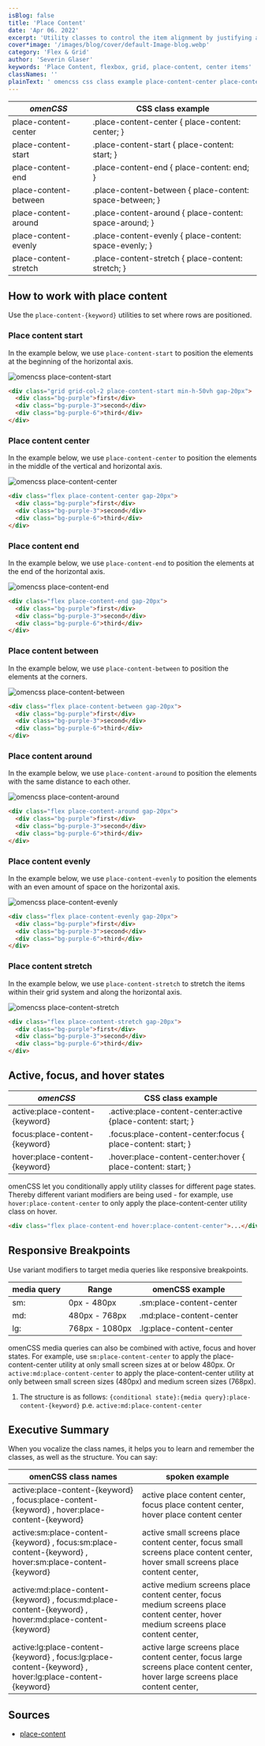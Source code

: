 ```yaml
---
isBlog: false
title: 'Place Content'
date: 'Apr 06. 2022'
excerpt: 'Utility classes to control the item alignment by justifying and aligning it.'
cover*image: '/images/blog/cover/default-Image-blog.webp'
category: 'Flex & Grid'
author: 'Severin Glaser'
keywords: 'Place Content, flexbox, grid, place-content, center items'
classNames: ''
plainText: ' omencss css class example place-content-center place-content-center place-content: center; place-content-start place-content-start place-content: start; place-content-end place-content-end place-content: end; place-content-between place-content-between place-content: space-between; place-content-around place-content-around place-content: space-around; place-content-evenly place-content-evenly place-content: space-evenly; place-content-stretch place-content-stretch place-content: stretch; how to work with place content use the `place-content keyword ` utilities to set where rows are positioned place content start in the example below we use `place-content-start` to position the elements at the beginning of the horizontal axis ! omencss place-content-start images docs flex place-content-start webp?style=centerme  place content center in the example below we use `place-content-center` to position the elements in the middle of the vertical and horizontal axis ! omencss place-content-center images docs flex place-content-center webp?style=centerme  place content end in the example below we use `place-content-end` to position the elements at the end of the horizontal axis ! omencss place-content-end images docs flex place-content-end webp?style=centerme  place content between in the example below we use `place-content-between` to position the elements at the corners ! omencss place-content-between images docs flex place-content-between webp?style=centerme  place content around in the example below we use `place-content-around` to position the elements with the same distance to each other ! omencss place-content-around images docs flex place-content-around webp?style=centerme  place content evenly in the example below we use `place-content-evenly` to position the elements with an even amount of space on the horizontal axis ! omencss place-content-evenly images docs flex place-content-evenly webp?style=centerme  place content stretch in the example below we use `place-content-stretch` to stretch the items within their grid system and along the horizontal axis ! omencss place-content-stretch images docs flex place-content-stretch webp?style=centerme  active focus and hover states omencss css class example active:place-content keyword active :place-content-center:active place-content: start; focus:place-content keyword focus :place-content-center:focus place-content: start; hover:place-content keyword hover :place-content-center:hover place-content: start; omencss let you conditionally apply utility classes for different page states thereby different variant modifiers are being used for example use `hover:place-content-center` to only apply the place-content-center utility class on hover  responsive breakpoints use variant modifiers to target media queries like responsive breakpoints media query range omencss example sm: 0px 480px sm:place-content-center md: 480px 768px md:place-content-center lg: 768px 1080px lg:place-content-center omencss media queries can also be combined with active focus and hover states for example use `sm:place-content-center` to apply the place-content-center utility at only small screen sizes at or below 480px or `active:md:place-content-center` to apply the place-content-center utility at only between small screen sizes 480px and medium screen sizes 768px 1 the structure is as follows: ` conditional state : media query :place-content keyword ` p e `active:md:place-content-center` executive summary when you vocalize the class names it helps you to learn and remember the classes as well as the structure you can say: omencss class names spoken example active:place-content keyword focus:place-content keyword hover:place-content keyword active place content center focus place content center hover place content center active:sm:place-content keyword focus:sm:place-content keyword hover:sm:place-content keyword active small screens place content center focus small screens place content center hover small screens place content center active:md:place-content keyword focus:md:place-content keyword hover:md:place-content keyword active medium screens place content center focus medium screens place content center hover medium screens place content center active:lg:place-content keyword focus:lg:place-content keyword hover:lg:place-content keyword active large screens place content center focus large screens place content center hover large screens place content center sources place-content https: developer mozilla org en-us docs web css place-content '
---
```


| _omenCSS_             | CSS class example                                        |
| --------------------- | -------------------------------------------------------- |
| place-content-center  | .place-content-center { place-content: center; }         |
| place-content-start   | .place-content-start { place-content: start; }           |
| place-content-end     | .place-content-end { place-content: end; }               |
| place-content-between | .place-content-between { place-content: space-between; } |
| place-content-around  | .place-content-around { place-content: space-around; }   |
| place-content-evenly  | .place-content-evenly { place-content: space-evenly; }   |
| place-content-stretch | .place-content-stretch { place-content: stretch; }       |

## How to work with place content

Use the `place-content-{keyword}` utilities to set where rows are positioned.

### Place content start

In the example below, we use `place-content-start` to position the elements at the beginning of the horizontal axis.

![omencss place-content-start](/images/docs/flex/place-content-start.webp?style=centerme)

```html
<div class="grid grid-col-2 place-content-start min-h-50vh gap-20px">
  <div class="bg-purple">first</div>
  <div class="bg-purple-3">second</div>
  <div class="bg-purple-6">third</div>
</div>
```

### Place content center

In the example below, we use `place-content-center` to position the elements in the middle of the vertical and horizontal axis.

![omencss place-content-center](/images/docs/flex/place-content-center.webp?style=centerme)

```html
<div class="flex place-content-center gap-20px">
  <div class="bg-purple">first</div>
  <div class="bg-purple-3">second</div>
  <div class="bg-purple-6">third</div>
</div>
```

### Place content end

In the example below, we use `place-content-end` to position the elements at the end of the horizontal axis.

![omencss place-content-end](/images/docs/flex/place-content-end.webp?style=centerme)

```html
<div class="flex place-content-end gap-20px">
  <div class="bg-purple">first</div>
  <div class="bg-purple-3">second</div>
  <div class="bg-purple-6">third</div>
</div>
```

### Place content between

In the example below, we use `place-content-between` to position the elements at the corners.

![omencss place-content-between](/images/docs/flex/place-content-between.webp?style=centerme)

```html
<div class="flex place-content-between gap-20px">
  <div class="bg-purple">first</div>
  <div class="bg-purple-3">second</div>
  <div class="bg-purple-6">third</div>
</div>
```

### Place content around

In the example below, we use `place-content-around` to position the elements with the same distance to each other.

![omencss place-content-around](/images/docs/flex/place-content-around.webp?style=centerme)

```html
<div class="flex place-content-around gap-20px">
  <div class="bg-purple">first</div>
  <div class="bg-purple-3">second</div>
  <div class="bg-purple-6">third</div>
</div>
```

### Place content evenly

In the example below, we use `place-content-evenly` to position the elements with an even amount of space on the horizontal axis.

![omencss place-content-evenly](/images/docs/flex/place-content-evenly.webp?style=centerme)

```html
<div class="flex place-content-evenly gap-20px">
  <div class="bg-purple">first</div>
  <div class="bg-purple-3">second</div>
  <div class="bg-purple-6">third</div>
</div>
```

### Place content stretch

In the example below, we use `place-content-stretch` to stretch the items within their grid system and along the horizontal axis.

![omencss place-content-stretch](/images/docs/flex/place-content-stretch.webp?style=centerme)

```html
<div class="flex place-content-stretch gap-20px">
  <div class="bg-purple">first</div>
  <div class="bg-purple-3">second</div>
  <div class="bg-purple-6">third</div>
</div>
```

## Active, focus, and hover states

| _omenCSS_                      | CSS class example                                             |
| ------------------------------ | ------------------------------------------------------------- |
| active:place-content-{keyword} | .active\:place-content-center:active {place-content: start; } |
| focus:place-content-{keyword}  | .focus\:place-content-center:focus { place-content: start; }  |
| hover:place-content-{keyword}  | .hover\:place-content-center:hover { place-content: start; }  |

omenCSS let you conditionally apply utility classes for different page states. Thereby different variant modifiers are being used - for example, use `hover:place-content-center` to only apply the place-content-center utility class on hover.

```html
<div class="flex place-content-end hover:place-content-center">...</div>
```

## Responsive Breakpoints

Use variant modifiers to target media queries like responsive breakpoints.

| media query | Range          | omenCSS example          |
| ----------- | -------------- | ------------------------ |
| sm:         | 0px - 480px    | .sm:place-content-center |
| md:         | 480px - 768px  | .md:place-content-center |
| lg:         | 768px - 1080px | .lg:place-content-center |

omenCSS media queries can also be combined with active, focus and hover states. For example, use `sm:place-content-center` to apply the place-content-center utility at only small screen sizes at or below 480px. Or `active:md:place-content-center` to apply the place-content-center utility at only between small screen sizes (480px) and medium screen sizes (768px).

1. The structure is as follows: `{conditional state}:{media query}:place-content-{keyword}` p.e. `active:md:place-content-center`

## Executive Summary

When you vocalize the class names, it helps you to learn and remember the classes, as well as the structure. You can say:

| omenCSS class names                                                                                     | spoken example                                                                                                                    |
| ------------------------------------------------------------------------------------------------------- | --------------------------------------------------------------------------------------------------------------------------------- |
| active:place-content-{keyword} , focus:place-content-{keyword} , hover:place-content-{keyword}          | active place content center, focus place content center, hover place content center                                               |
| active:sm:place-content-{keyword} , focus:sm:place-content-{keyword} , hover:sm:place-content-{keyword} | active small screens place content center, focus small screens place content center, hover small screens place content center,    |
| active:md:place-content-{keyword} , focus:md:place-content-{keyword} , hover:md:place-content-{keyword} | active medium screens place content center, focus medium screens place content center, hover medium screens place content center, |
| active:lg:place-content-{keyword} , focus:lg:place-content-{keyword} , hover:lg:place-content-{keyword} | active large screens place content center, focus large screens place content center, hover large screens place content center,    |

## Sources

- [place-content](https://developer.mozilla.org/en-US/docs/Web/CSS/place-content)
